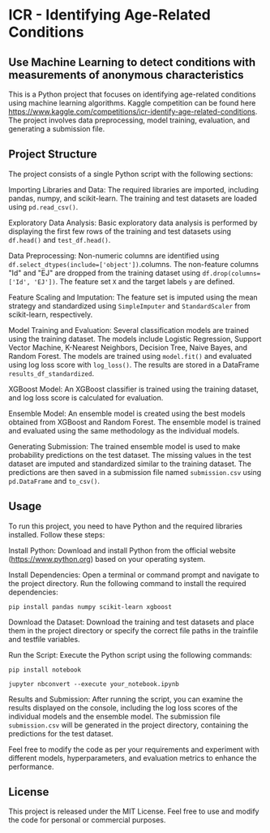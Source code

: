 # ICR - Identifying Age-Related Conditions
## Use Machine Learning to detect conditions with measurements of anonymous characteristics


This is a Python project that focuses on identifying age-related conditions using machine learning algorithms. Kaggle competition can be found here https://www.kaggle.com/competitions/icr-identify-age-related-conditions. The project involves data preprocessing, model training, evaluation, and generating a submission file.

## Project Structure
The project consists of a single Python script with the following sections:

Importing Libraries and Data: The required libraries are imported, including pandas, numpy, and scikit-learn. The training and test datasets are loaded using `pd.read_csv()`.

Exploratory Data Analysis: Basic exploratory data analysis is performed by displaying the first few rows of the training and test datasets using `df.head()` and `test_df.head()`.

Data Preprocessing: Non-numeric columns are identified using `df.select_dtypes(include=['object'])`.columns. The non-feature columns "Id" and "EJ" are dropped from the training dataset using `df.drop(columns=['Id', 'EJ'])`. The feature set `X` and the target labels `y` are defined.

Feature Scaling and Imputation: The feature set is imputed using the mean strategy and standardized using `SimpleImputer` and `StandardScaler` from scikit-learn, respectively.

Model Training and Evaluation: Several classification models are trained using the training dataset. The models include Logistic Regression, Support Vector Machine, K-Nearest Neighbors, Decision Tree, Naive Bayes, and Random Forest. The models are trained using `model.fit()` and evaluated using log loss score with `log_loss()`. The results are stored in a DataFrame `results_df_standardized`.

XGBoost Model: An XGBoost classifier is trained using the training dataset, and log loss score is calculated for evaluation.

Ensemble Model: An ensemble model is created using the best models obtained from XGBoost and Random Forest. The ensemble model is trained and evaluated using the same methodology as the individual models.

Generating Submission: The trained ensemble model is used to make probability predictions on the test dataset. The missing values in the test dataset are imputed and standardized similar to the training dataset. The predictions are then saved in a submission file named `submission.csv` using `pd.DataFrame` and `to_csv()`.

## Usage
To run this project, you need to have Python and the required libraries installed. Follow these steps:

Install Python: Download and install Python from the official website (https://www.python.org) based on your operating system.

Install Dependencies: Open a terminal or command prompt and navigate to the project directory. Run the following command to install the required dependencies:

```pip install pandas numpy scikit-learn xgboost```

Download the Dataset: Download the training and test datasets and place them in the project directory or specify the correct file paths in the trainfile and testfile variables.

Run the Script: Execute the Python script using the following commands:


```pip install notebook```

```jupyter nbconvert --execute your_notebook.ipynb```

Results and Submission: After running the script, you can examine the results displayed on the console, including the log loss scores of the individual models and the ensemble model. The submission file `submission.csv` will be generated in the project directory, containing the predictions for the test dataset.

Feel free to modify the code as per your requirements and experiment with different models, hyperparameters, and evaluation metrics to enhance the performance.

## License
This project is released under the MIT License. Feel free to use and modify the code for personal or commercial purposes.